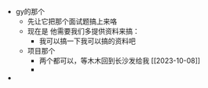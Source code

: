 - gy的那个
	- 先让它把那个面试题搞上来咯
	- 现在是 他需要我们多提供资料来搞：
		- 我可以搞一下我可以搞的资料吧
	- 项目那个
		- 两个都可以，等木木回到长沙发给我 [[2023-10-08]]
		-
-